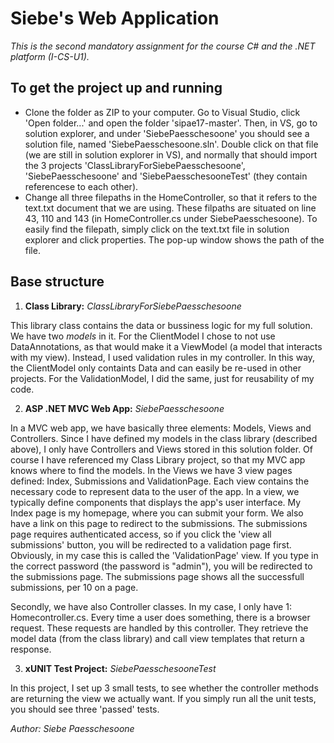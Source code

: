 # Siebe's Web Application

*This is the second mandatory assignment for the course C# and the .NET platform (I-CS-U1).*


## To get the project up and running

* Clone the folder as ZIP to your computer. Go to Visual Studio, click 'Open folder...' and open the folder 'sipae17-master'. Then, in VS, go to solution explorer, and under 'SiebePaesschesoone' you should see a solution file, named 'SiebePaesschesoone.sln'. Double click on that file (we are still in solution explorer in VS), and normally that should import the 3 projects 'ClassLibraryForSiebePaesschesoone', 'SiebePaesschesoone' and 'SiebePaesschesooneTest' (they contain referencese to each other).
* Change all three filepaths in the HomeController, so that it refers to the text.txt document that we are using. These filpaths are situated on line 43, 110 and 143 (in HomeController.cs under SiebePaesschesoone). To easily find the filepath, simply click on the text.txt file in solution explorer and click properties. The pop-up window shows the path of the file.




## Base structure
1. **Class Library:** *ClassLibraryForSiebePaesschesoone*

This library class contains the data or bussiness logic for my full solution. We have two *models* in it. For the ClientModel I chose to not use DataAnnotations, as that would make it a ViewModel (a model that interacts with my view). Instead, I used validation rules in my controller. In this way, the ClientModel only containts Data and can easily be re-used in other projects. For the ValidationModel, I did the same, just for reusability of my code.

2. **ASP .NET MVC Web App:** *SiebePaesschesoone*

In a MVC web app, we have basically three elements: Models, Views and Controllers. Since I have defined my models in the class library (described above), I only have Controllers and Views stored in this solution folder. Of course I have referenced my Class Library project, so that my MVC app knows where to find the models. In the Views we have 3 view pages defined: Index, Submissions and ValidationPage. Each view contains the necessary code to represent data to the user of the app. In a view, we typically define components that displays the app's user interface. My Index page is my homepage, where you can submit your form. We also have a link on this page to redirect to the submissions. The submissions page requires authenticated access, so if you click the 'view all submissions' button, you will be redirected to a validation page first. Obviously, in my case this is called the 'ValidationPage' view. If you type in the correct password (the password is "admin"), you will be redirected to the submissions page. The submissions page shows all the successfull submissions, per 10 on a page.

Secondly, we have also Controller classes. In my case, I only have 1: Homecontroller.cs. Every time a user does something, there is a browser request. These requests are handled by this controller. They retrieve the model data (from the class library) and call view templates that return a response.

3. **xUNIT Test Project:** *SiebePaesschesooneTest*

In this project, I set up 3 small tests, to see whether the controller methods are returning the view we actually want. If you simply run all the unit tests, you should see three 'passed' tests.


*Author: Siebe Paesschesoone*


